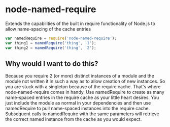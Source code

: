 node-named-require
==================

Extends the capabilities of the built in require functionality of Node.js to allow name-spacing of the cache entries

```js
var namedRequire = require('node-named-require');
var thing1 = namedRequire('thing', '1');
var thing2 = namedRequire('thing', '2');
```

## Why would I want to do this?

Because you require 2 (or more) distinct instances of a module and the module not written it in such a way as to allow creation of new instances.
So you are stuck with a singleton because of the require cache.
That's where node-named-require comes in handy.
Use namedRequire to create as many name-spaced entries in the require cache as your little heart desires.
You just include the module as normal in your dependencies and then use namedRequire to pull name-spaced instances into the require cache.
Subsequent calls to namedRequire with the same parameters will retrieve the correct named instance from the cache as you would expect.
